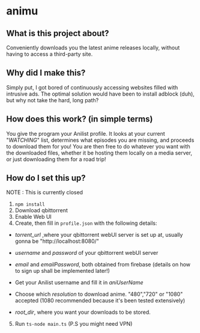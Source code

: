 # animu

## What is this project about?

Conveniently downloads you the latest anime releases locally, without having to access a third-party site.

## Why did I make this?

Simply put, I got bored of continuously accessing websites filled with intrusive ads. The optimal solution would have been to install adblock (duh), but why not take the hard, long path?

## How does this work? (in simple terms)

You give the program your Anilist profile. It looks at your current "*WATCHING*" list, determines what episodes you are missing, and proceeds to download them for you! You are then free to do whatever you want with the downloaded files, whether it be hosting them locally on a media server, or just downloading them for a road trip!

## How do I set this up?

NOTE : This is currently closed 

1. `npm install`
2. Download qbittorrent
3. Enable Web UI 
4. Create, then fill in `profile.json` with the following details:


* _torrent_url_ ,where your qbittorrent webUI server is set up at, usually gonna be "http://localhost:8080/"

*  _username_ and _password_ of your qbittorrent webUI server

* _email_ and _emailPassword_, both obtained from firebase (details on how to sign up shall be implemented later!)
  
* Get your Anilist username and fill it in _aniUserName_

* Choose which _resolution_ to download anime. "480","720" or "1080" accepted (1080 recommended because it's been tested extensively)

* _root_dir_, where you want your downloads to be stored.

5. Run `ts-node main.ts` (P.S you might need VPN)
